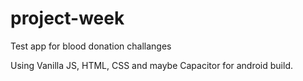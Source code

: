# project-week

Test app for blood donation challanges

Using Vanilla JS, HTML, CSS and maybe Capacitor for android build.

